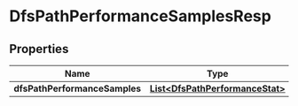 # DfsPathPerformanceSamplesResp

## Properties
Name | Type | Description | Notes
------------ | ------------- | ------------- | -------------
**dfsPathPerformanceSamples** | [**List&lt;DfsPathPerformanceStat&gt;**](DfsPathPerformanceStat.md) |  |  [optional]
